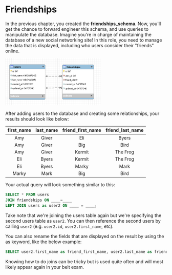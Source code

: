 # Friendships

In the previous chapter, you created the **friendships_schema**. Now, you'll get the chance to forward engineer this schema, and use queries to manipulate the database. Imagine you're in charge of maintaining the database of a new social networking site! In this role, you need to manage the data that is displayed, including who users consider their "friends" online.

<img src="imgs/friendships-erd_reference.png" alt="friendships-erd" width="300" />

After adding users to the database and creating some relationships, your results should look like below:

| first_name | last_name | friend_first_name | friend_last_name |
|  :------:  | :------:  |     :-------:     |     :------:     |
|     Amy    |   Giver   |        Eli        |      Byers       |
|     Amy    |   Giver   |        Big        |       Bird       |
|     Amy    |   Giver   |       Kermit      |     The Frog     |
|     Eli    |   Byers   |       Kermit      |     The Frog     |
|     Eli    |   Byers   |       Marky       |       Mark       |
|    Marky   |    Mark   |        Big        |       Bird       |



Your actual query will look something similar to this:

```sql
SELECT * FROM users 
JOIN friendships ON ____=____ 
LEFT JOIN users as user2 ON ____ = ____;
```


Take note that we're joining the users table again but we're specifying the second users table as `user2`.  You can then reference the second users by calling `user2` (e.g. `user2.id`, `user2.first_name`, etc).  

You can also rename the fields that are displayed on the result by using the as keyword, like the below example:   

```sql
SELECT user2.first_name as friend_first_name, user2.last_name as friend_last_name, ...  FROM ...
```

Knowing how to do joins can be tricky but is used quite often and will most likely appear again in your belt exam.